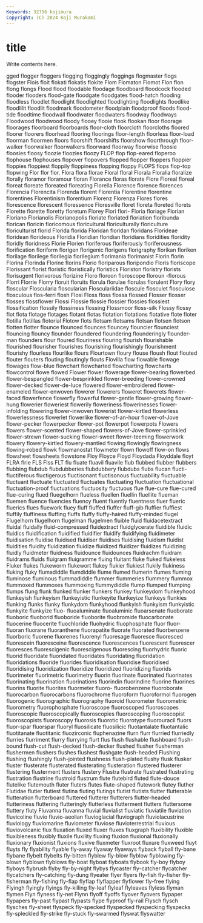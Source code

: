 ```yaml
---
Keywords: 32756 kojimura
Copyright: (C) 2024 Koji Murakami
---
```


# title

Write contents here.



gged flogger floggers flogging floggingly floggings flogmaster flogs flogster Flois
floit flokati flokatis flokite Flom Flomaton Flomot Flon flon flong
flongs Flood flood floodable floodage floodboard floodcock flooded flooder flooders
flood-gate floodgate floodgates flood-hatch flooding floodless floodlet floodlight floodlighted floodlighting
floodlights floodlike floodlilit floodlit floodmark floodometer floodplain floodproof floods flood-tide
floodtime floodwall floodwater floodwaters floodway floodways Floodwood floodwood floody flooey
flooie flook flookan floor floorage floorages floorboard floorboards floor-cloth floorcloth
floorcloths floored floorer floorers floorhead flooring floorings floor-length floorless floor-load
floorman floormen floors floorshift floorshifts floorshow floorthrough floor-walker floorwalker floorwalkers
floorward floorway floorwise floosie floosies floosy floozie floozies floozy FLOP
flop flop-eared floperoo flophouse flophouses flopover flopovers flopped flopper floppers
floppier floppies floppiest floppily floppiness flopping floppy FLOPS flops flop-top
flopwing Flor flor flor. Flora flora florae Floral floral Florala
Floralia floralize florally floramor floramour floran Florance floras florate Flore
Floreal floreal floreat floreate floreated floreating Florella Florence florence florences
Florencia Florencita Florenda florent Florentia Florentine florentine florentines Florentinism florentium
Florenz Florenza Flores flores florescence florescent floressence Floresville floret floreta
floreted florets Florette florette floretty floretum Florey Flori flori- Floria
floriage Florian Floriano Florianolis Florianopolis floriate floriated floriation floribunda florican
floricin floricomous floricultural floriculturally floriculture floriculturist florid Florida florida Floridan
floridan floridans Florideae floridean florideous Floridia Floridian floridian floridians floridities
floridity floridly floridness Florie Florien floriferous floriferously floriferousness florification floriform
florigen florigenic florigens florigraphy florikan floriken florilage florilege florilegia florilegium
florimania florimanist Florin florin Florina Florinda Florine florins Florio floriparous
floripondio Floris floriscope Florissant florist floristic floristically floristics Floriston floristry
florists florisugent florivorous florizine Floro floroon floroscope floroun -florous Florri
Florrie Florry floruit floruits florula florulae florulas florulent Flory flory
floscular Floscularia floscularian Flosculariidae floscule flosculet flosculose flosculous flos-ferri flosh
Flosi Floss floss flossa flossed Flosser flosser flosses flossflower Flossi
Flossie flossie flossier flossies flossiest flossification flossily flossiness flossing Flossmoor
floss-silk Flossy flossy flot flota flotage flotages flotant flotas flotation
flotations flotative flote floter flotilla flotillas flotorial Flotow flots flotsam
flotsams flotsan flotsen flotson flotten flotter flounce flounced flounces flouncey
flouncier flounciest flouncing flouncy flounder floundered floundering flounderingly flounder-man flounders
flour floured flouriness flouring flourish flourishable flourished flourisher flourishes flourishing
flourishingly flourishment flourishy flourless flourlike flours Flourtown floury flouse floush
flout flouted flouter flouters flouting floutingly flouts Flovilla flow flowable
flowage flowages flow-blue flowchart flowcharted flowcharting flowcharts flowcontrol flowe flowed
Flower flower flowerage flower-bearing flowerbed flower-bespangled flower-besprinkled flower-breeding flower-crowned flower-decked
flower-de-luce flowered flower-embroidered flower-enameled flower-enwoven flowerer flowerers floweret flowerets flower-faced
flowerfence flowerfly flowerful flower-gentle flower-growing flower-hung flowerier floweriest flowerily floweriness
flowerinesses flower-infolding flowering flower-inwoven flowerist flower-kirtled flowerless flowerlessness flowerlet flowerlike
flower-of-an-hour flower-of-Jove flower-pecker flowerpecker flower-pot flowerpot flowerpots Flowers flowers flower-scented
flower-shaped flowers-of-Jove flower-sprinkled flower-strewn flower-sucking flower-sweet flower-teeming flowerwork flowery flowery-kirtled
flowery-mantled flowing flowingly flowingness flowing-robed flowk flowmanostat flowmeter flown flowoff
flow-on flows flowsheet flowsheets flowstone Floy Floyce Floyd Floydada Floyddale
floyt FLRA flrie FLS Flss FLT flu fluate fluavil fluavile
flub flubbed flubber flubbers flubbing flubdub flubdubberies flubdubbery flubdubs flubs
flucan flucti- fluctiferous fluctigerous fluctisonant fluctisonous fluctuability fluctuable fluctuant fluctuate
fluctuated fluctuates fluctuating fluctuation fluctuational fluctuation-proof fluctuations fluctuosity fluctuous flue
flue-cure flue-cured flue-curing flued fluegelhorn flueless fluellen fluellin fluellite flueman
fluemen fluence fluencies fluency fluent fluently fluentness fluer flueric fluerics
flues fluework fluey fluff fluffed fluffer fluff-gib fluffier fluffiest fluffily
fluffiness fluffing fluffs fluffy fluffy-haired fluffy-minded flugel Flugelhorn flugelhorn flugelman
flugelmen fluible fluid fluidacetextract fluidal fluidally fluid-compressed fluidextract fluidglycerate fluidible
fluidic fluidics fluidification fluidified fluidifier fluidify fluidifying fluidimeter fluidisation fluidise
fluidised fluidiser fluidises fluidising fluidism fluidist fluidities fluidity fluidization fluidize
fluidized fluidizer fluidizes fluidizing fluidly fluidmeter fluidness fluidounce fluidounces fluidrachm
fluidram fluidrams fluids fluigram fluigramme fluing fluitant fluke fluked flukeless
Fluker flukes flukeworm flukewort flukey flukier flukiest flukily flukiness fluking
fluky flumadiddle flumdiddle flume flumed flumerin flumes fluming fluminose fluminous
flummadiddle flummer flummeries flummery flummox flummoxed flummoxes flummoxing flummydiddle flump
flumped flumping flumps flung flunk flunked flunker flunkers flunkey flunkeydom
flunkeyhood flunkeyish flunkeyism flunkeyistic flunkeyite flunkeyize flunkeys flunkies flunking flunks
flunky flunkydom flunkyhood flunkyish flunkyism flunkyistic flunkyite flunkyize fluo- fluoaluminate
fluoaluminic fluoarsenate fluoborate fluoboric fluoborid fluoboride fluoborite fluobromide fluocarbonate fluocerine
fluocerite fluochloride fluohydric fluophosphate fluor fluor- fluoran fluorane fluoranthene fluorapatite
fluorate fluorated fluorbenzene fluorboric fluorene fluorenes fluorenyl fluoresage fluoresce fluoresced
fluorescein fluoresceine fluorescence fluorescences fluorescent fluorescer fluoresces fluorescigenic fluorescigenous fluorescing
fluorhydric fluoric fluorid fluoridate fluoridated fluoridates fluoridating fluoridation fluoridations fluoride
fluorides fluoridisation fluoridise fluoridised fluoridising fluoridization fluoridize fluoridized fluoridizing fluorids
fluorimeter fluorimetric fluorimetry fluorin fluorinate fluorinated fluorinates fluorinating fluorination fluorinations
fluorindin fluorindine fluorine fluorines fluorins fluorite fluorites fluormeter fluoro- fluorobenzene
fluoroborate fluorocarbon fluorocarbons fluorochrome fluoroform fluoroformol fluorogen fluorogenic fluorographic fluorography
fluoroid fluorometer fluorometric fluorometry fluorophosphate fluoroscope fluoroscoped fluoroscopes fluoroscopic fluoroscopically
fluoroscopies fluoroscoping fluoroscopist fluoroscopists fluoroscopy fluorosis fluorotic fluorotype fluorouracil fluors
fluor-spar fluorspar fluoryl fluosilicate fluosilicic fluotantalate fluotantalic fluotitanate fluotitanic fluozirconic
fluphenazine flurn flurr flurried flurriedly flurries flurriment flurry flurrying flurt
flus flush flushable flushboard flush-bound flush-cut flush-decked flush-decker flushed flusher
flusherman flushermen flushers flushes flushest flushgate flush-headed Flushing flushing flushingly
flush-jointed flushness flush-plated flushy flusk flusker fluster flusterate flusterated flusterating
flusteration flustered flusterer flustering flusterment flusters flustery Flustra flustrate flustrated
flustrating flustration flustrine flustroid flustrum flute flutebird fluted flute-douce flutelike
flutemouth fluter fluters flutes flute-shaped flutework flutey fluther Flutidae flutier
flutiest flutina fluting flutings flutist flutists flutter flutterable flutteration flutterboard
fluttered flutterer flutterers flutter-headed flutteriness fluttering flutteringly flutterless flutterment flutters
fluttersome fluttery fluty Fluvanna fluvanna fluvial fluvialist fluviatic fluviatile fluviation
fluvicoline fluvio fluvio-aeolian fluvioglacial fluviograph fluviolacustrine fluviology fluviomarine fluviometer fluviose
fluvioterrestrial fluvious fluviovolcanic flux fluxation fluxed fluxer fluxes fluxgraph fluxibility
fluxible fluxibleness fluxibly fluxile fluxility fluxing fluxion fluxional fluxionally fluxionary
fluxionist fluxions fluxive fluxmeter fluxroot fluxure fluxweed fluyt fluyts fly
flyability flyable fly-away flyaway flyaways flyback flyball fly-bane flybane flybelt
flybelts fly-bitten flyblew fly-blow flyblow flyblowing fly-blown flyblown flyblows fly-boat
flyboat flyboats flybook fly-boy flyboy flyboys flybrush flyby fly-by-night flybys
flycaster fly-catcher flycatcher flycatchers fly-catching fly-dung flyeater flyer flyers fly-fish
fly-fisher fly-fisherman fly-fishing fly-flap flyflap flyflapper flyflower fly-free flying Flyingh
flyingly flyings fly-killing fly-leaf flyleaf flyleaves flyless flyman flymen Flyn
flyness fly-net Flynn flyoff flyoffs flyover flyovers flypaper flypapers fly-past
flypast flypasts flype flyproof fly-rail Flysch flysch flysches fly-sheet flyspeck
fly-specked flyspecked flyspecking flyspecks fly-spleckled fly-strike fly-stuck fly-swarmed flyswat flyswatter

